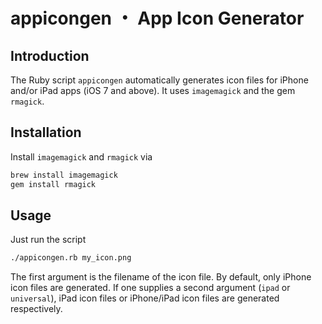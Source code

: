 appicongen ・ App Icon Generator
================================

## Introduction

The Ruby script `appicongen` automatically generates icon files for iPhone and/or iPad apps (iOS 7 and above). It uses `imagemagick` and the gem `rmagick`.

## Installation

Install `imagemagick` and `rmagick` via

```bash
brew install imagemagick
gem install rmagick
```

## Usage

Just run the script 

```bash
./appicongen.rb my_icon.png
```

The first argument is the filename of the icon file. By default, only iPhone icon files are generated. 
If one supplies a second argument (`ipad` or `universal`), iPad icon files or iPhone/iPad icon files are generated respectively.